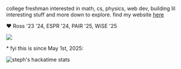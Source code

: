 college freshman interested in math, cs, physics, web dev, building lil interesting stuff and more down to explore. find my website [here](https://stephyao.com) 

:heart: Ross '23 '24, ESPR '24, PAIR '25, WiSE '25

<a href="https://skillicons.dev">
  <img src="https://skillicons.dev/icons?i=apple,windows,cpp,discordjs,mongodb,nextjs,nodejs,npm,html,js,css,react,tailwind,vercel,obsidian,sqlite,autocad,sketchup,blender,figma,vscode,latex,md,notion,git,github,gitlab," />
</a>



\* fyi this is since May 1st, 2025:

![steph's hackatime stats](https://github-readme-stats.hackclub.dev/api/wakatime?username=1428&api_domain=hackatime.hackclub.com&&custom_title=Hackatime+Stats&layout=compact&cache_seconds=0&langs_count=8&theme=transparent)
